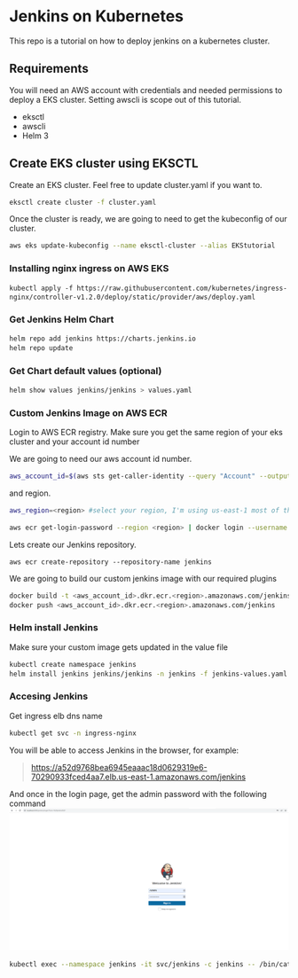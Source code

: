 # Jenkins on Kubernetes 

This repo is a tutorial on how to deploy jenkins on a kubernetes cluster. 

## Requirements

You will need an AWS account with credentials and needed permissions to deploy a EKS cluster. Setting awscli is scope out of this tutorial.

- eksctl
- awscli
- Helm 3

## Create EKS cluster using EKSCTL

Create an EKS cluster. Feel free to update cluster.yaml if you want to.

```sh
eksctl create cluster -f cluster.yaml
```

Once the cluster is ready, we are going to need to get the kubeconfig of our cluster.

```sh
aws eks update-kubeconfig --name eksctl-cluster --alias EKStutorial
```

### Installing nginx ingress on AWS EKS

```
kubectl apply -f https://raw.githubusercontent.com/kubernetes/ingress-nginx/controller-v1.2.0/deploy/static/provider/aws/deploy.yaml
```

### Get Jenkins Helm Chart

```sh
helm repo add jenkins https://charts.jenkins.io
helm repo update
```

### Get Chart default values (optional)

```sh
helm show values jenkins/jenkins > values.yaml
```

 ### Custom Jenkins Image on AWS ECR

Login to AWS ECR registry. Make sure you get the same region of your eks cluster and your account id number

We are going to need our aws account id number.

```sh
aws_account_id=$(aws sts get-caller-identity --query "Account" --output text)
```
and region.

```sh
aws_region=<region> #select your region, I'm using us-east-1 most of the time
```

```sh
aws ecr get-login-password --region <region> | docker login --username AWS --password-stdin $aws_account_id.dkr.ecr.<region>.amazonaws.com
```

Lets create our Jenkins repository.
```
aws ecr create-repository --repository-name jenkins
```

We are going to build our custom jenkins image with our required plugins
```sh
docker build -t <aws_account_id>.dkr.ecr.<region>.amazonaws.com/jenkins .
docker push <aws_account_id>.dkr.ecr.<region>.amazonaws.com/jenkins
```

### Helm install Jenkins

Make sure your custom image gets updated in the value file

```sh
kubectl create namespace jenkins
helm install jenkins jenkins/jenkins -n jenkins -f jenkins-values.yaml
```

### Accesing Jenkins
Get ingress elb dns name

```sh
kubectl get svc -n ingress-nginx
```
You will be able to access Jenkins in the browser, for example:

>https://a52d9768bea6945eaaac18d0629319e6-70290933fced4aa7.elb.us-east-1.amazonaws.com/jenkins

And once in the login page, get the admin password with the following command
![login](img/login.PNG)
```sh
kubectl exec --namespace jenkins -it svc/jenkins -c jenkins -- /bin/cat /run/secrets/chart-admin-password && echo
```





